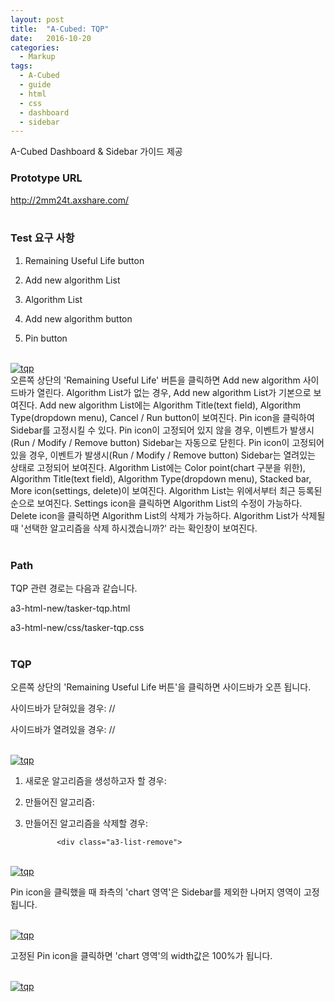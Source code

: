```yaml
---
layout: post
title:  "A-Cubed: TQP"
date:   2016-10-20
categories:
  - Markup
tags:
  - A-Cubed
  - guide
  - html
  - css
  - dashboard
  - sidebar
---
```


A-Cubed Dashboard & Sidebar 가이드 제공

### Prototype URL

<a href="http://2mm24t.axshare.com/">http://2mm24t.axshare.com/</a>
<br>
<br>

### Test 요구 사항
1) Remaining Useful Life button

2) Add new algorithm List

3) Algorithm List

4) Add new algorithm button

5) Pin button
<br>
<a href="{{ site.url }}/images/works/20161020/image-1.jpg"><img src="{{ site.url }}/images/works/20161020/image-1.jpg" alt="tqp"></a>
<br>
오른쪽 상단의 'Remaining Useful Life' 버튼을 클릭하면 Add new algorithm 사이드바가 열린다.
Algorithm List가 없는 경우, Add new algorithm List가 기본으로 보여진다.
Add new algorithm List에는 Algorithm Title(text field), Algorithm Type(dropdown menu), Cancel / Run button이 보여진다.
Pin icon을 클릭하여 Sidebar를 고정시킬 수 있다.
Pin icon이 고정되어 있지 않을 경우, 이벤트가 발생시(Run / Modify / Remove button) Sidebar는 자동으로 닫힌다.
Pin icon이 고정되어 있을 경우, 이벤트가 발생시(Run / Modify / Remove button) Sidebar는 열려있는 상태로 고정되어 보여진다.
Algorithm List에는 Color point(chart 구분을 위한), Algorithm Title(text field), Algorithm Type(dropdown menu), Stacked bar, More icon(settings, delete)이 보여진다.
Algorithm List는 위에서부터 최근 등록된 순으로 보여진다.
Settings icon을 클릭하면 Algorithm List의 수정이 가능하다.
Delete icon을 클릭하면 Algorithm List의 삭제가 가능하다.
Algorithm List가 삭제될때 '선택한 알고리즘을 삭제 하시겠습니까?' 라는 확인창이 보여진다.
<br>
<br>

### Path
TQP 관련 경로는 다음과 같습니다.

a3-html-new/tasker-tqp.html

a3-html-new/css/tasker-tqp.css
<br>
<br>

### TQP
오른쪽 상단의 'Remaining Useful Life 버튼'을 클릭하면 사이드바가 오픈 됩니다.

사이드바가 닫혀있을 경우: //<div class="sidebar-rul">
사이드바가 열려있을 경우: //<div class="sidebar-rul sidebar-open"> 
<br>

<a href="{{ site.url }}/images/works/20161020/image-2.jpg"><img src="{{ site.url }}/images/works/20161020/image-2.jpg" alt="tqp"></a>
<br>
1. 새로운 알고리즘을 생성하고자 할 경우: <div class="sidebar-body">
2. 만들어진 알고리즘: <div class="sidebar-body list">
3. 만들어진 알고리즘을 삭제할 경우:
          <div class="sidebar-body list">

              <div class="a3-list-remove">
<br>
<a href="{{ site.url }}/images/works/20161020/image-3.jpg"><img src="{{ site.url }}/images/works/20161020/image-3.jpg" alt="tqp"></a>
<br>

Pin icon을 클릭했을 때 좌측의 'chart 영역'은 Sidebar를 제외한 나머지 영역이 고정 됩니다.

<div class="chart-wrapper fixed">

<br>
<a href="{{ site.url }}/images/works/20161020/image-4.jpg"><img src="{{ site.url }}/images/works/20161020/image-4.jpg" alt="tqp"></a>
<br>

고정된 Pin icon을 클릭하면 'chart 영역'의 width값은 100%가 됩니다.

<div class="chart-wrapper">

<br>
<a href="{{ site.url }}/images/works/20161020/image-5.jpg"><img src="{{ site.url }}/images/works/20161020/image-5.jpg" alt="tqp"></a>